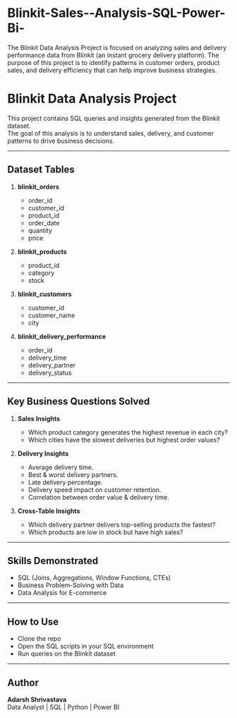 # Blinkit-Sales--Analysis-SQL-Power-Bi-
The Blinkit Data Analysis Project is focused on analyzing sales and delivery performance data from Blinkit (an instant grocery delivery platform). The purpose of this project is to identify patterns in customer orders, product sales, and delivery efficiency that can help improve business strategies. 
# Blinkit Data Analysis Project

This project contains SQL queries and insights generated from the Blinkit dataset.  
The goal of this analysis is to understand sales, delivery, and customer patterns to drive business decisions.

---

## Dataset Tables

1. **blinkit_orders**  
   - order_id  
   - customer_id  
   - product_id  
   - order_date  
   - quantity  
   - price  

2. **blinkit_products**  
   - product_id  
   - category  
   - stock  

3. **blinkit_customers**  
   - customer_id  
   - customer_name  
   - city  

4. **blinkit_delivery_performance**  
   - order_id  
   - delivery_time  
   - delivery_partner  
   - delivery_status  

---

## Key Business Questions Solved

1. **Sales Insights**
   - Which product category generates the highest revenue in each city?  
   - Which cities have the slowest deliveries but highest order values?  

2. **Delivery Insights**
   - Average delivery time.  
   - Best & worst delivery partners.  
   - Late delivery percentage.  
   - Delivery speed impact on customer retention.  
   - Correlation between order value & delivery time.  

3. **Cross-Table Insights**
   - Which delivery partner delivers top-selling products the fastest?  
   - Which products are low in stock but have high sales?  

---

## Skills Demonstrated

- SQL (Joins, Aggregations, Window Functions, CTEs)  
- Business Problem-Solving with Data  
- Data Analysis for E-commerce  

---

## How to Use

- Clone the repo  
- Open the SQL scripts in your SQL environment  
- Run queries on the Blinkit dataset  

---

## Author

**Adarsh Shrivastava**  
Data Analyst | SQL | Python | Power BI  
